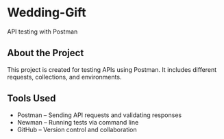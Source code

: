 # Wedding-Gift
API testing with Postman
## About the Project
This project is created for testing APIs using Postman. It includes different requests, collections, and environments.
## Tools Used
- Postman – Sending API requests and validating responses  
- Newman – Running tests via command line  
- GitHub – Version control and collaboration  
